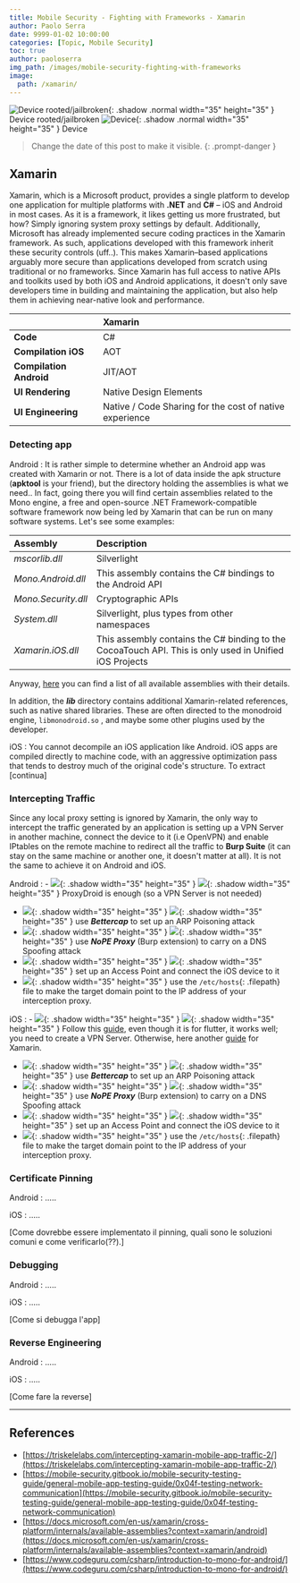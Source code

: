```yaml
---
title: Mobile Security - Fighting with Frameworks - Xamarin
author: Paolo Serra
date: 9999-01-02 10:00:00
categories: [Topic, Mobile Security]
toc: true
author: paoloserra
img_path: /images/mobile-security-fighting-with-frameworks
image:
  path: /xamarin/
---
```


![Device rooted/jailbroken](device_rooted.png){: .shadow .normal width="35" height="35" }    Device rooted/jailbroken
![Device](device.png){: .shadow .normal width="35" height="35" }    Device

> Change the date of this post to make it visible.
{: .prompt-danger }

## Xamarin

Xamarin, which is a Microsoft product, provides a single platform to develop one application for multiple platforms with **.NET** and **C#** – iOS and Android in most cases. As it is a framework, it likes getting us more frustrated, but how? Simply ignoring system proxy settings by default. Additionally, Microsoft has already implemented secure coding practices in the Xamarin framework. As such, applications developed with this framework inherit these security controls (uff..). This makes Xamarin–based applications arguably more secure than applications developed from scratch using traditional or no frameworks. Since Xamarin has full access to native APIs and toolkits used by both iOS and Android applications, it doesn't only save developers time in building and maintaining the application, but also help them in achieving near-native look and performance.

|                                           | Xamarin                                                    |
|:------------------------------|:-----------------------------------------|
|**Code**                             |C#    |
|**Compilation iOS**          |AOT                              |
|**Compilation Android**  |JIT/AOT                                                        |
|**UI Rendering**               |Native Design Elements                                           |
|**UI Engineering**            |Native / Code Sharing for the cost of native experience   |

### Detecting app

Android
: It is rather simple to determine whether an Android app was created with Xamarin or not. There is a lot of data inside the apk structure (**apktool** is your friend), but the directory holding the assemblies is what we need.. In fact, going there you will find certain assemblies related to the Mono engine, a free and open-source .NET Framework-compatible software framework now being led by Xamarin that can be run on many software systems.
Let's see some examples:

|Assembly             |Description                                                                   |
|:--------------------|:-----------------------------------------------------------------------------|
|*mscorlib.dll*         |Silverlight                          |
|*Mono.Android.dll*     |This assembly contains the C# bindings to the Android API                     |
|*Mono.Security.dll*    |Cryptographic APIs                    |
|*System.dll*           |Silverlight, plus types from other namespaces                          |
|*Xamarin.iOS.dll*      |This assembly contains the C# binding to the CocoaTouch API. This is only used in Unified iOS Projects |

Anyway, [here](https://docs.microsoft.com/en-us/xamarin/cross-platform/internals/available-assemblies) you can find a list of all available assemblies with their details.

In addition, the ***lib*** directory contains additional Xamarin-related references, such as native shared libraries. These are often directed to the monodroid engine, `libmonodroid.so` , and maybe some other plugins used by the developer.

iOS
: You cannot decompile an iOS application like Android. iOS apps are compiled directly to machine code, with an aggressive optimization pass that tends to destroy much of the original code's structure. To extract [continua]

### Intercepting Traffic

Since any local proxy setting is ignored by Xamarin, the only way to intercept the traffic generated by an application is setting up a VPN Server in another machine, connect the device to it (i.e OpenVPN) and enable IPtables on the remote machine to redirect all the traffic to **Burp Suite** (it can stay on the same machine or another one, it doesn't matter at all). It is not the same to achieve it on Android and iOS.

Android
: - ![](device_rooted.png){: .shadow width="35" height="35" } ![](device.png){: .shadow width="35" height="35" }  ProxyDroid is enough (so a VPN Server is not needed)
- ![](device_rooted.png){: .shadow width="35" height="35" } ![](device.png){: .shadow width="35" height="35" }  use ***Bettercap*** to set up an ARP Poisoning attack
- ![](device_rooted.png){: .shadow width="35" height="35" } ![](device.png){: .shadow width="35" height="35" }  use ***NoPE Proxy*** (Burp extension) to carry on a DNS Spoofing attack
- ![](device_rooted.png){: .shadow width="35" height="35" } ![](device.png){: .shadow width="35" height="35" }  set up an Access Point and connect the iOS device to it
- ![](device_rooted.png){: .shadow width="35" height="35" } use the `/etc/hosts`{: .filepath} file to make the target domain point to the IP address of your interception proxy.

iOS
: - ![](device_rooted.png){: .shadow width="35" height="35" } ![](device.png){: .shadow width="35" height="35" }  Follow this [guide](https://blog.nviso.eu/2020/06/12/intercepting-flutter-traffic-on-ios/), even though it is for flutter, it works well; you need to create a VPN Server. Otherwise, here another [guide](https://triskelelabs.com/intercepting-xamarin-mobile-app-traffic-2/) for Xamarin.
- ![](device_rooted.png){: .shadow width="35" height="35" } ![](device.png){: .shadow width="35" height="35" }  use ***Bettercap*** to set up an ARP Poisoning attack
- ![](device_rooted.png){: .shadow width="35" height="35" } ![](device.png){: .shadow width="35" height="35" }  use ***NoPE Proxy*** (Burp extension) to carry on a DNS Spoofing attack
- ![](device_rooted.png){: .shadow width="35" height="35" } ![](device.png){: .shadow width="35" height="35" }  set up an Access Point and connect the iOS device to it
- ![](device_rooted.png){: .shadow width="35" height="35" } use the `/etc/hosts`{: .filepath} file to make the target domain point to the IP address of your interception proxy.


### Certificate Pinning

Android
: .....

iOS
: .....

[Come dovrebbe essere implementato il pinning, quali sono le soluzioni comuni e come verificarlo(??).]

### Debugging

Android
: .....

iOS
: .....

[Come si debugga l'app]

### Reverse Engineering

Android
: .....

iOS
: .....

[Come fare la reverse]

---


## References

- [https://triskelelabs.com/intercepting-xamarin-mobile-app-traffic-2/](https://triskelelabs.com/intercepting-xamarin-mobile-app-traffic-2/)
- [https://mobile-security.gitbook.io/mobile-security-testing-guide/general-mobile-app-testing-guide/0x04f-testing-network-communication](https://mobile-security.gitbook.io/mobile-security-testing-guide/general-mobile-app-testing-guide/0x04f-testing-network-communication)
- [https://docs.microsoft.com/en-us/xamarin/cross-platform/internals/available-assemblies?context=xamarin/android](https://docs.microsoft.com/en-us/xamarin/cross-platform/internals/available-assemblies?context=xamarin/android)
- [https://www.codeguru.com/csharp/introduction-to-mono-for-android/](https://www.codeguru.com/csharp/introduction-to-mono-for-android/)

